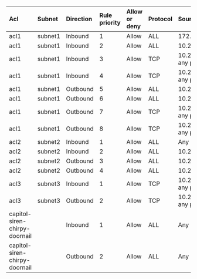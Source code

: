  | Acl | Subnet | Direction | Rule priority | Allow or deny | Protocol | Source | Destination | Value | Description | 
 |  :---  |  :---  |  :---  |  :---  |  :---  |  :---  |  :---  |  :---  |  :---  |  :---  | 
 | acl1 | subnet1 | Inbound | 1 | Allow | ALL | 172.217.22.46 | 10.240.10.0/24 | - |  | 
 | acl1 | subnet1 | Inbound | 2 | Allow | ALL | 10.240.20.0/24 | 10.240.10.0/24 | - |  | 
 | acl1 | subnet1 | Inbound | 3 | Allow | TCP | 10.240.30.0/24, any port | 10.240.10.0/24, any port | - |  | 
 | acl1 | subnet1 | Inbound | 4 | Allow | TCP | 10.240.30.0/24, any port | 10.240.10.0/24, ports 443-443 | - |  | 
 | acl1 | subnet1 | Outbound | 5 | Allow | ALL | 10.240.10.0/24 | 172.217.22.46 | - |  | 
 | acl1 | subnet1 | Outbound | 6 | Allow | ALL | 10.240.10.0/24 | 10.240.20.0/24 | - |  | 
 | acl1 | subnet1 | Outbound | 7 | Allow | TCP | 10.240.10.0/24, any port | 10.240.30.0/24, ports 443-443 | - |  | 
 | acl1 | subnet1 | Outbound | 8 | Allow | TCP | 10.240.10.0/24, any port | 10.240.30.0/24, any port | - |  | 
 | acl2 | subnet2 | Inbound | 1 | Allow | ALL | Any IP | 10.240.20.0/24 | - |  | 
 | acl2 | subnet2 | Inbound | 2 | Allow | ALL | 10.240.10.0/24 | 10.240.20.0/24 | - |  | 
 | acl2 | subnet2 | Outbound | 3 | Allow | ALL | 10.240.20.0/24 | Any IP | - |  | 
 | acl2 | subnet2 | Outbound | 4 | Allow | ALL | 10.240.20.0/24 | 10.240.10.0/24 | - |  | 
 | acl3 | subnet3 | Inbound | 1 | Allow | TCP | 10.240.10.0/24, any port | 10.240.30.0/24, any port | - |  | 
 | acl3 | subnet3 | Outbound | 2 | Allow | TCP | 10.240.30.0/24, any port | 10.240.10.0/24, any port | - |  | 
 | capitol-siren-chirpy-doornail |  | Inbound | 1 | Allow | ALL | Any IP | Any IP | - |  | 
 | capitol-siren-chirpy-doornail |  | Outbound | 2 | Allow | ALL | Any IP | Any IP | - |  | 
